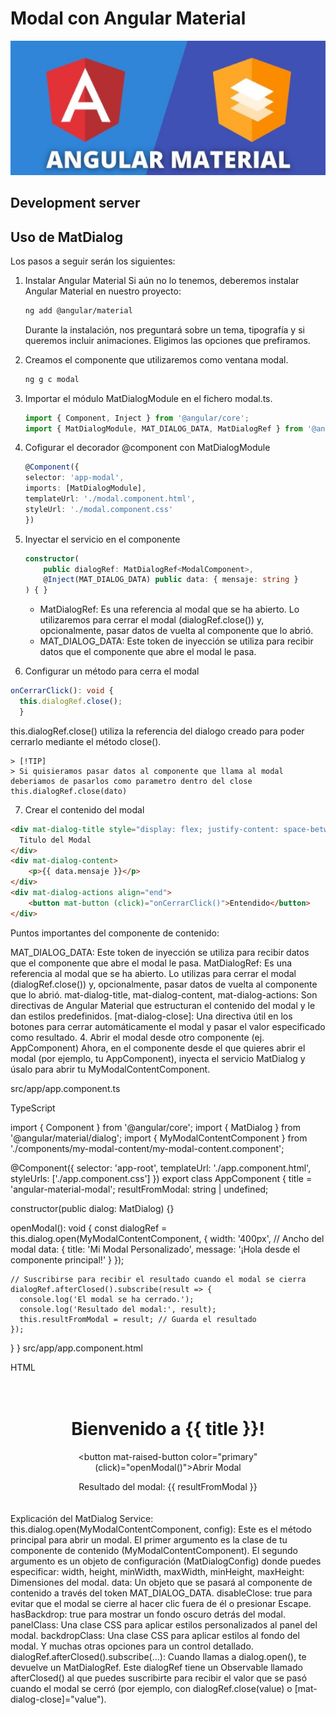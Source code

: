 # Modal con Angular Material

![Descripción de la imagen](public/images/logo.png)



## Development server



## Uso de MatDialog
Los pasos a seguir serán los siguientes:
1. Instalar Angular Material
Si aún no lo tenemos, deberemos instalar Angular Material en nuestro proyecto:

    ```bash
    ng add @angular/material
    ```
    Durante la instalación, nos preguntará sobre un tema, tipografía y si queremos incluir animaciones. Eligimos las opciones que prefiramos.

2. Creamos el componente que utilizaremos como ventana modal.
    ```bash
    ng g c modal
    ```

3. Importar el módulo MatDialogModule en el fichero modal.ts.
    ```typescript
    import { Component, Inject } from '@angular/core';
    import { MatDialogModule, MAT_DIALOG_DATA, MatDialogRef } from '@angular/material/dialog'; // Importa MatDialogModule, MAT_DIALOG_DATA y MatDialogRef
    ```
4. Cofigurar el decorador @component con MatDialogModule
    ```typescript
    @Component({
    selector: 'app-modal',
    imports: [MatDialogModule],  
    templateUrl: './modal.component.html',
    styleUrl: './modal.component.css'
    })
    ```
5. Inyectar el servicio en el componente
    ```typescript
    constructor(
        public dialogRef: MatDialogRef<ModalComponent>,
        @Inject(MAT_DIALOG_DATA) public data: { mensaje: string } 
    ) { }
    ```
    - MatDialogRef: Es una referencia al modal que se ha abierto. Lo utilizaremos para cerrar el modal (dialogRef.close()) y, opcionalmente, pasar datos de vuelta al componente que lo abrió.
    - MAT_DIALOG_DATA: Este token de inyección se utiliza para recibir datos que el componente que abre el modal le pasa.


6. Configurar un método para cerra el modal
  ```typescript
  onCerrarClick(): void {
    this.dialogRef.close(); 
    }
  ```
  this.dialogRef.close() utiliza la referencia del dialogo creado para poder cerrarlo mediante el método close(). 

    > [!TIP]
    > Si quisieramos pasar datos al componente que llama al modal deberiamos de pasarlos como parametro dentro del close
    this.dialogRef.close(dato)

7. Crear el contenido del modal
```html
<div mat-dialog-title style="display: flex; justify-content: space-between; align-items: center;">
  Titulo del Modal 
</div>
<div mat-dialog-content>
    <p>{{ data.mensaje }}</p>
</div>
<div mat-dialog-actions align="end">
    <button mat-button (click)="onCerrarClick()">Entendido</button>
</div>
```







Puntos importantes del componente de contenido:

MAT_DIALOG_DATA: Este token de inyección se utiliza para recibir datos que el componente que abre el modal le pasa.
MatDialogRef: Es una referencia al modal que se ha abierto. Lo utilizas para cerrar el modal (dialogRef.close()) y, opcionalmente, pasar datos de vuelta al componente que lo abrió.
mat-dialog-title, mat-dialog-content, mat-dialog-actions: Son directivas de Angular Material que estructuran el contenido del modal y le dan estilos predefinidos.
[mat-dialog-close]: Una directiva útil en los botones para cerrar automáticamente el modal y pasar el valor especificado como resultado.
4. Abrir el modal desde otro componente (ej. AppComponent)
Ahora, en el componente desde el que quieres abrir el modal (por ejemplo, tu AppComponent), inyecta el servicio MatDialog y úsalo para abrir tu MyModalContentComponent.

src/app/app.component.ts

TypeScript

import { Component } from '@angular/core';
import { MatDialog } from '@angular/material/dialog';
import { MyModalContentComponent } from './components/my-modal-content/my-modal-content.component';

@Component({
  selector: 'app-root',
  templateUrl: './app.component.html',
  styleUrls: ['./app.component.css']
})
export class AppComponent {
  title = 'angular-material-modal';
  resultFromModal: string | undefined;

  constructor(public dialog: MatDialog) {}

  openModal(): void {
    const dialogRef = this.dialog.open(MyModalContentComponent, {
      width: '400px', // Ancho del modal
      data: {
        title: 'Mi Modal Personalizado',
        message: '¡Hola desde el componente principal!'
      }
    });

    // Suscribirse para recibir el resultado cuando el modal se cierra
    dialogRef.afterClosed().subscribe(result => {
      console.log('El modal se ha cerrado.');
      console.log('Resultado del modal:', result);
      this.resultFromModal = result; // Guarda el resultado
    });
  }
}
src/app/app.component.html

HTML

<div style="text-align:center; padding: 20px;">
  <h1>Bienvenido a {{ title }}!</h1>

  <button mat-raised-button color="primary" (click)="openModal()">Abrir Modal</button>

  <p *ngIf="resultFromModal">Resultado del modal: {{ resultFromModal }}</p>
</div>
Explicación del MatDialog Service:
this.dialog.open(MyModalContentComponent, config): Este es el método principal para abrir un modal.
El primer argumento es la clase de tu componente de contenido (MyModalContentComponent).
El segundo argumento es un objeto de configuración (MatDialogConfig) donde puedes especificar:
width, height, minWidth, maxWidth, minHeight, maxHeight: Dimensiones del modal.
data: Un objeto que se pasará al componente de contenido a través del token MAT_DIALOG_DATA.
disableClose: true para evitar que el modal se cierre al hacer clic fuera de él o presionar Escape.
hasBackdrop: true para mostrar un fondo oscuro detrás del modal.
panelClass: Una clase CSS para aplicar estilos personalizados al panel del modal.
backdropClass: Una clase CSS para aplicar estilos al fondo del modal.
Y muchas otras opciones para un control detallado.
dialogRef.afterClosed().subscribe(...): Cuando llamas a dialog.open(), te devuelve un MatDialogRef. Este dialogRef tiene un Observable llamado afterClosed() al que puedes suscribirte para recibir el valor que se pasó cuando el modal se cerró (por ejemplo, con dialogRef.close(value) o [mat-dialog-close]="value").